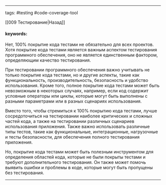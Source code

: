 ____

tags: #testing #code-coverage-tool 

[[009 Тестирование|Назад]]

#### keywords:

Нет, 100% покрытие кода тестами не обязательно для всех проектов. Хотя покрытие кода тестами является важным аспектом тестирования программного обеспечения, оно не является единственным фактором, определяющим качество тестирования.

При тестировании программного обеспечения важно учитывать не только покрытие кода тестами, но и другие аспекты, такие как функциональность, производительность, безопасность и удобство использования. Кроме того, полное покрытие кода тестами может быть невозможным в некоторых случаях, например, если код содержит условные операторы или циклы, которые могут быть выполнены с разными параметрами или в разных сценариях использования.

Вместо того, чтобы стремиться к 100% покрытию кода тестами, лучше сосредоточиться на тестировании наиболее критических и сложных частей кода, а также на тестировании различных сценариев использования приложения. Также важно использовать различные типы тестов, такие как функциональные, интеграционные, нагрузочные и тесты безопасности, для обеспечения полного тестирования приложения.

Но, покрытие кода тестами может быть полезным инструментом для определения областей кода, которые не были покрыты тестами и требуют дополнительного тестирования. Он также может помочь выявить ошибки и проблемы в коде, которые могут быть пропущены без тестирования.
_____

